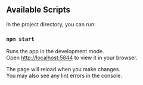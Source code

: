 ## Available Scripts

In the project directory, you can run:

### `npm start`

Runs the app in the development mode.\
Open [http://localhost:5844](http://localhost:5844) to view it in your browser.

The page will reload when you make changes.\
You may also see any lint errors in the console.
